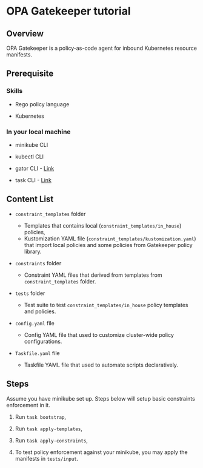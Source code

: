 # OPA Gatekeeper tutorial

## Overview

OPA Gatekeeper is a policy-as-code agent for inbound Kubernetes resource manifests. 

## Prerequisite

### Skills

* Rego policy language

* Kubernetes

### In your local machine

* minikube CLI

* kubectl CLI

* gator CLI - [Link](https://open-policy-agent.github.io/gatekeeper/website/docs/gator/)

* task CLI - [Link](https://taskfile.dev/installation/)

## Content List

* `constraint_templates` folder
  * Templates that contains local (`constraint_templates/in_house`) policies,
  * Kustomization YAML file (`constraint_templates/kustomization.yaml`) that import local policies and some policies from Gatekeeper policy library.

* `constraints` folder
  * Constraint YAML files that derived from templates from `constraint_templates` folder.

* `tests` folder
  * Test suite to test `constraint_templates/in_house` policy templates and policies.

* `config.yaml` file
  * Config YAML file that used to customize cluster-wide policy configurations.

* `Taskfile.yaml` file
  * Taskfile YAML file that used to automate scripts declaratively.

## Steps

Assume you have minikube set up. Steps below will setup basic constraints enforcement in it.

1. Run `task bootstrap`,

2. Run `task apply-templates`,

3. Run `task apply-constraints`,

4. To test policy enforcement against your minikube, you may apply the manifests in `tests/input`.